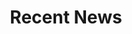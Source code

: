 ---
widget: pages
headless: true

title: Recent News
subtitle: ''

weight: 20

content:
  filters:
    folders:
      - news
  count: 6

sort_order: ""

design:
  columns: '1'
  view: community/li_masonry
  spacing: {padding: ["25px", "0", "25px", "0"]}
  
---